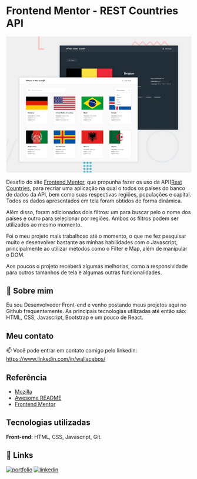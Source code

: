 
# Frontend Mentor - REST Countries API 
![Design preview for the REST Countries API with color theme switcher coding challenge](./design/desktop-preview.jpg)

Desafio do site [Frontend Mentor](https://www.frontendmentor.io/challenges), que propunha fazer os uso da API([Rest Countries](https://restcountries.com/), para recriar uma aplicação na qual o todos os países do banco de dados da API, bem como suas respectivas regiões, populações e capital. Todos os dados apresentados em tela foram obtidos de forma dinâmica.

Além disso, foram adicionados dois filtros: um para buscar pelo o nome dos países e outro para selecionar por regiões. Ambos os filtros podem ser utilizados ao mesmo momento.

Foi o meu projeto mais trabalhoso até o momento, o que me fez pesquisar muito e desenvolver bastante as minhas habilidades com o Javascript, principalmente ao utilizar métodos como o Filter e Map, além de manipular o DOM.

Aos poucos o projeto receberá algumas melhorias, como a responsividade para outros tamanhos de tela e algumas outras funcionalidades.


## 🚀 Sobre mim
Eu sou Desenvolvedor Front-end e venho postando meus projetos aqui no Github frequentemente. As principais tecnologias utilizadas até então são: HTML, CSS, Javascript, Bootstrap e um pouco de React.


## Meu contato

📫 Você pode entrar em contato comigo pelo linkedin: https://www.linkedin.com/in/wallacebps/


## Referência

 - [Mozilla](https://www.w3schools.com/)
 - [Awesome README](https://developer.mozilla.org/pt-BR/)
 - [Frontend Mentor]((https://www.frontendmentor.io/challenges/rest-countries-api-with-color-theme-switcher-5cacc469fec04111f7b848ca))


## Tecnologias utilizadas

**Front-end:** HTML, CSS, Javascript, Git.




## 🔗 Links
[![portfolio](https://img.shields.io/badge/my_portfolio-000?style=for-the-badge&logo=ko-fi&logoColor=white)](https://github.com/wallacebps)
[![linkedin](https://img.shields.io/badge/linkedin-0A66C2?style=for-the-badge&logo=linkedin&logoColor=white)](https://www.linkedin.com/in/wallacebps/)


